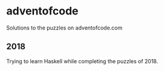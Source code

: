 # adventofcode
Solutions to the puzzles on adventofcode.com

## 2018

Trying to learn Haskell while completing the puzzles of 2018.
